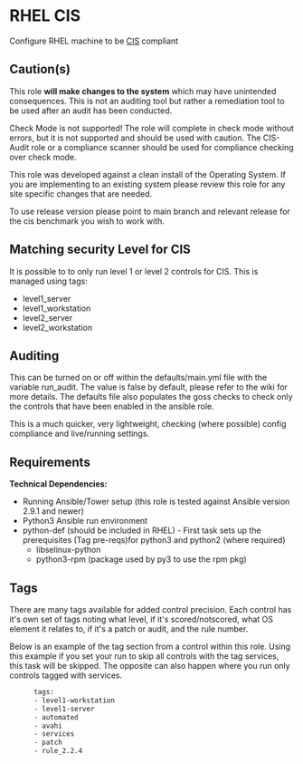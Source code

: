 # RHEL CIS

Configure RHEL machine to be [CIS](https://www.cisecurity.org/cis-benchmarks/) compliant

## Caution(s)

This role **will make changes to the system** which may have unintended consequences. This is not an auditing tool but rather a remediation tool to be used after an audit has been conducted.

Check Mode is not supported! The role will complete in check mode without errors, but it is not supported and should be used with caution. The CIS-Audit role or a compliance scanner should be used for compliance checking over check mode.

This role was developed against a clean install of the Operating System. If you are implementing to an existing system please review this role for any site specific changes that are needed.

To use release version please point to main branch and relevant release for the cis benchmark you wish to work with.

## Matching security Level for CIS

It is possible to to only run level 1 or level 2 controls for CIS.
This is managed using tags:

- level1_server
- level1_workstation
- level2_server
- level2_workstation

## Auditing

This can be turned on or off within the defaults/main.yml file with the variable run_audit. The value is false by default, please refer to the wiki for more details. The defaults file also populates the goss checks to check only the controls that have been enabled in the ansible role.

This is a much quicker, very lightweight, checking (where possible) config compliance and live/running settings.

## Requirements

**Technical Dependencies:**

- Running Ansible/Tower setup (this role is tested against Ansible version 2.9.1 and newer)
- Python3 Ansible run environment
- python-def (should be included in RHEL) - First task sets up the prerequisites (Tag pre-reqs)for python3 and python2 (where required)
  - libselinux-python
  - python3-rpm (package used by py3 to use the rpm pkg)

## Tags

There are many tags available for added control precision. Each control has it's own set of tags noting what level, if it's scored/notscored, what OS element it relates to, if it's a patch or audit, and the rule number.

Below is an example of the tag section from a control within this role. Using this example if you set your run to skip all controls with the tag services, this task will be skipped. The opposite can also happen where you run only controls tagged with services.

```sh
      tags:
      - level1-workstation
      - level1-server
      - automated
      - avahi
      - services
      - patch
      - rule_2.2.4
```